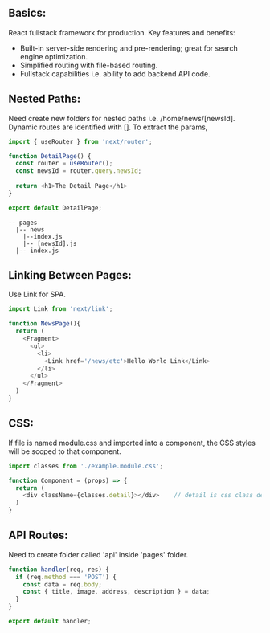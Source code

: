 ## Basics:
React fullstack framework for production. Key features and benefits:
- Built-in server-side rendering and pre-rendering; great for search engine optimization.
- Simplified routing with file-based routing.
- Fullstack capabilities i.e. ability to add backend API code.

## Nested Paths:
Need create new folders for nested paths i.e. /home/news/[newsId]. Dynamic routes are identified with []. To extract the params, 

```javascript
import { useRouter } from 'next/router';

function DetailPage() {
  const router = useRouter();
  const newsId = router.query.newsId;
  
  return <h1>The Detail Page</h1>
}

export default DetailPage;

```

```
-- pages
  |-- news
    |--index.js
    |-- [newsId].js
  |-- index.js
```

## Linking Between Pages:
Use Link for SPA.

```javascript
import Link from 'next/link';

function NewsPage(){
  return (
    <Fragment>
      <ul>
        <li>
          <Link href='/news/etc'>Hello World Link</Link>
        </li>
      </ul>
    </Fragment>
  )
}
```

## CSS:
If file is named module.css and imported into a component, the CSS styles will be scoped to that component.

```javascript
import classes from './example.module.css';

function Component = (props) => {
  return (
    <div className={classes.detail}></div>    // detail is css class defined
  )
}
```

## API Routes:
Need to create folder called 'api' inside 'pages' folder. 

```javascript
function handler(req, res) {
  if (req.method === 'POST') {
    const data = req.body;
    const { title, image, address, description } = data;
  }
}

export default handler;
```
